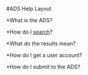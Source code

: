#ADS Help Layout 

   *What is the ADS?
   
   *How do I [search](adsabs-pages/help/search.md)?
   
   *What do the results mean?
   
   *How do I get a user account?
   
   *How do I submit to the ADS?
